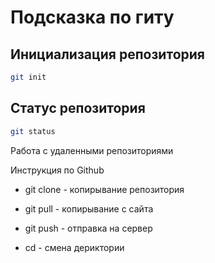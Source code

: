 # Подсказка по гиту

## Инициализация репозитория

```sh
git init
```

## Статус репозитория

```sh
git status
```

Работа с удаленными репозиториями 

Инструкция по Github

* git clone - копирывание репозитория

* git pull - копирывание с сайта 

* git push - отправка на сервер 

* cd - смена дериктории
